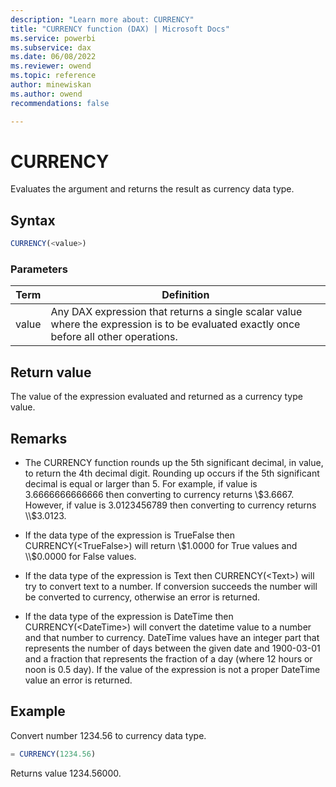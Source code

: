 ```yaml
---
description: "Learn more about: CURRENCY"
title: "CURRENCY function (DAX) | Microsoft Docs"
ms.service: powerbi 
ms.subservice: dax 
ms.date: 06/08/2022
ms.reviewer: owend
ms.topic: reference
author: minewiskan
ms.author: owend 
recommendations: false

---
```

# CURRENCY

Evaluates the argument and returns the result as currency data type.  
  
## Syntax  
  
```js
CURRENCY(<value>)  
```
  
### Parameters  

|Term|Definition|  
|--------|--------------|  
|value|Any DAX expression that returns a single scalar value where the expression is to be evaluated exactly once before all other operations. |  

## Return value

The value of the expression evaluated and returned as a currency type value.  
  
## Remarks  
  
- The CURRENCY function rounds up the 5th significant decimal, in value, to return the 4th decimal digit. Rounding up occurs if the 5th significant decimal is equal or larger than 5. For example, if value is 3.6666666666666 then converting to currency returns \\$3.6667. However, if value is 3.0123456789 then converting to currency returns \\$3.0123.  
  
- If the data type of the expression is TrueFalse then CURRENCY(\<TrueFalse>) will return \\$1.0000 for True values and \\$0.0000 for False values.  
  
- If the data type of the expression is Text then CURRENCY(\<Text>) will try to convert text to a number. If conversion succeeds the number will be converted to currency, otherwise an error is returned.  
  
- If the data type of the expression is DateTime then CURRENCY(\<DateTime>) will convert the datetime value to a number and that number to currency. DateTime values have an integer part that represents the number of days between the given date and 1900-03-01 and a fraction that represents the fraction of a day (where 12 hours or noon is 0.5 day). If the value of the expression is not a proper DateTime value an error is returned.  
  
## Example

Convert number 1234.56 to currency data type.  
  
```js
= CURRENCY(1234.56)  
```

Returns value 1234.56000.
